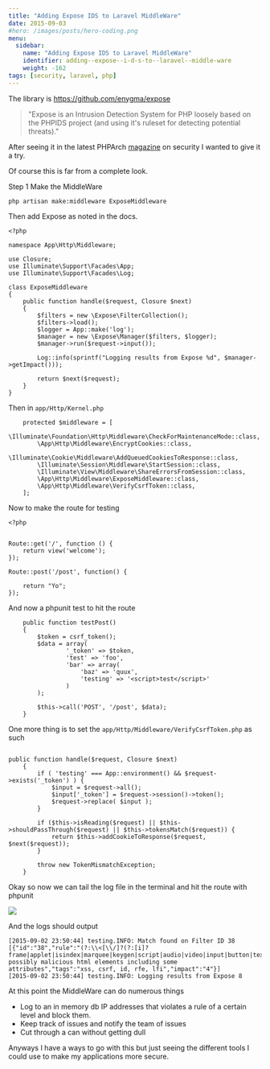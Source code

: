 ```yaml
---
title: "Adding Expose IDS to Laravel MiddleWare"
date: 2015-09-03
#hero: /images/posts/hero-coding.png
menu:
  sidebar:
    name: "Adding Expose IDS to Laravel MiddleWare"
    identifier: adding--expose--i-d-s-to--laravel--middle-ware
    weight: -162
tags: [security, laravel, php]
---
```


The library is https://github.com/enygma/expose

>"Expose is an Intrusion Detection System for PHP loosely based on the PHPIDS project (and using it's ruleset for detecting potential threats)."

After seeing it in the latest PHPArch [magazine](https://www.phparch.com/2015/09/september-2015-issue-release-security-boot-camp/) on security I wanted to give it a try.

Of course this is far from a complete look.

Step 1 Make the MiddleWare

`php artisan make:middleware ExposeMiddleware`

Then add Expose as noted in the docs.

~~~
<?php

namespace App\Http\Middleware;

use Closure;
use Illuminate\Support\Facades\App;
use Illuminate\Support\Facades\Log;

class ExposeMiddleware
{
    public function handle($request, Closure $next)
    {
        $filters = new \Expose\FilterCollection();
        $filters->load();
        $logger = App::make('log');
        $manager = new \Expose\Manager($filters, $logger);
        $manager->run($request->input());

        Log::info(sprintf("Logging results from Expose %d", $manager->getImpact()));

        return $next($request);
    }
}

~~~

Then in `app/Http/Kernel.php`

~~~
    protected $middleware = [
        \Illuminate\Foundation\Http\Middleware\CheckForMaintenanceMode::class,
        \App\Http\Middleware\EncryptCookies::class,
        \Illuminate\Cookie\Middleware\AddQueuedCookiesToResponse::class,
        \Illuminate\Session\Middleware\StartSession::class,
        \Illuminate\View\Middleware\ShareErrorsFromSession::class,
        \App\Http\Middleware\ExposeMiddleware::class,
        \App\Http\Middleware\VerifyCsrfToken::class,
    ];

~~~

Now to make the route for testing

~~~
<?php


Route::get('/', function () {
    return view('welcome');
});

Route::post('/post', function() {

    return "Yo";
});
~~~

And now a phpunit test to hit the route

~~~
    public function testPost()
    {
        $token = csrf_token();
        $data = array(
                '_token' => $token,
                'test' => 'foo',
                'bar' => array(
                    'baz' => 'quux',
                    'testing' => '<script>test</script>'
                )
        );

        $this->call('POST', '/post', $data);
    }
~~~

One more thing is to set the `app/Http/Middleware/VerifyCsrfToken.php` as such

~~~

public function handle($request, Closure $next)
    {
        if ( 'testing' === App::environment() && $request->exists('_token') ) {
            $input = $request->all();
            $input['_token'] = $request->session()->token();
            $request->replace( $input );
        }

        if ($this->isReading($request) || $this->shouldPassThrough($request) || $this->tokensMatch($request)) {
            return $this->addCookieToResponse($request, $next($request));
        }

        throw new TokenMismatchException;
    }    
~~~

Okay so now we can tail the log file in the terminal and hit the route with phpunit

![](https://dl.dropboxusercontent.com/s/fgoax2z12mhhf0t/expose.png?dl=0)

And the logs should output 

~~~
[2015-09-02 23:50:44] testing.INFO: Match found on Filter ID 38 [{"id":"38","rule":"(?:\\<[\\/]?(?:[i]?frame|applet|isindex|marquee|keygen|script|audio|video|input|button|textarea|style|base|body|meta|link|object|embed|param|plaintext|xm\\w+|image|im(?:g|port)))","description":"Detects possibly malicious html elements including some attributes","tags":"xss, csrf, id, rfe, lfi","impact":"4"}]
[2015-09-02 23:50:44] testing.INFO: Logging results from Expose 8

~~~


At this point the MiddleWare can do numerous things

  * Log to an in memory db IP addresses that violates a rule of a certain level and block them.
  * Keep track of issues and notify the team of issues
  * Cut through a can without getting dull
  

Anyways I have a ways to go with this but just seeing the different tools I could use to make my applications more secure.